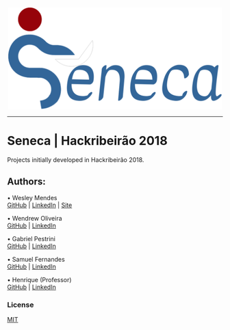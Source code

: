 <p align="center">
   <a href="https://github.com/WesGtoX/hackribeirao2018">
     <img src="static/images/Logo3.png" alt="Seneca" title="Seneca" width="500">
   </a>
</p>

-----------------

# Seneca | Hackribeirão 2018

Projects initially developed in Hackribeirão 2018.

## Authors:
• Wesley Mendes  
[GitHub](https://github.com/WesGtoX) | [LinkedIn](https://www.linkedin.com/in/wesgtox/) | [Site](https://wesleymends.com.br)

• Wendrew Oliveira  
[GitHub](https://github.com/wendrewdevelop) | [LinkedIn](https://www.linkedin.com/in/wendrew-oliveira-31252411a/)

• Gabriel Pestrini  
[GitHub](https://github.com/Pestrini) | [LinkedIn](https://www.linkedin.com/in/pestrini/)

• Samuel Fernandes  
[GitHub](https://github.com/samuelcdias) | [LinkedIn]()

• Henrique (Professor)  
[GitHub]() | [LinkedIn]()

### License ###

[MIT](LICENSE)